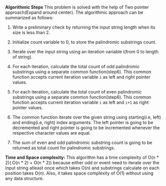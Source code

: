 **Algorithmic Steps**
This problem is solved with the help of Two pointer approach(Expand around center). The algorithmic approach can be summarized as follows:

1. Write a preliminary check by returning the input string length when its size is less than 2.

2. Initialize count variable to 0, to store the palindromic substrings count.

3. Iterate over the input string using an iteration variable i(from 0 to length of string).

4. For each iteration, calculate the total count of odd palindromic substrings using a separate common function(step6). This common function accepts current iteration variable `i` as left and right pointer values.

5. For each iteration, calculate the total count of even palindromic substrings using a separate common function(step6). This common function accepts current iteration variable `i` as left and `i+1` as right pointer values.

6. The common function iterate over the given string using starting(i.e, left) and ending(i.e, right) index arguments. The left pointer is going to be decremented and right pointer is going to be incremented whenever the respective character values are equal.

7. The sum of even and odd palindromic substring count is going to be returned as total count for palindromic substrings.


**Time and Space complexity:**
This algorithm has a time complexity of O(n * 2)( O(n * 2) + O(n * 2)) because either odd or event need to iterate over the input string atleast once which takes O(n) and substrings calculate on each position takes O(n). Also, it takes space complexity of O(1) without using any data structure.